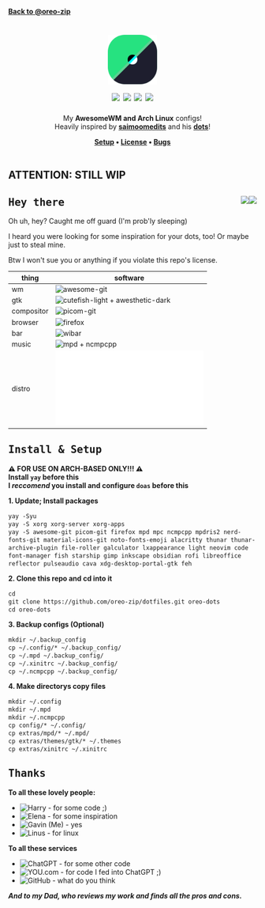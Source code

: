 [**Back to @oreo-zip**](https://github.com/oreo-zip)

<h1 align="center"><img src="logo-rice.svg" width=100><br><img src="https://img.shields.io/badge/LUA-blue?style=for-the-badge&logo=lua">    <img src="https://img.shields.io/badge/OPEN%20SOURCE-purple?style=for-the-badge&logo=git">    <img src="https://img.shields.io/github/stars/oreo-zip/dotfiles?color=yellow&label=STARS&logo=Github&style=for-the-badge">    <img src="https://img.shields.io/github/license/oreo-zip/dotfiles?label=LICENSE&logo=gnu&logoColor=white&style=for-the-badge"></h1>

<p align="center">
  My <b>AwesomeWM and Arch Linux</b> configs!
  <br>
  Heavily inspired by <b><a href="https://github.com/saimoomedits">saimoomedits</a></b> and his <b><a href="https://github.com/saimoomedits/dotfiles">dots</a></b>!
</p>
<div align="center">
  <b>
    <a href="https://github.com/oreo-zip/dotfiles#Setup">Setup</a>
    •
    <a href="https://github.com/oreo-zip/dotfiles/LICENSE">License</a>
    •
    <a href="https://github.com/oreo-zip/dotfiles/issues">Bugs</a>
  </b>
</div>

<br>

## ATTENTION: STILL WIP

## <samp>Hey there</samp> <img src="https://img.shields.io/badge/AWESOME%20WM-gray?style=for-the-badge&logo=awesomewm" align="right"> <img src="https://img.shields.io/badge/ARCHLINUX-blue?style=for-the-badge&logo=archlinux" align="right">
Oh uh, hey? Caught me off guard (I'm prob'ly sleeping)

I heard you were looking for some inspiration for your dots, too! Or maybe just to steal mine.

Btw I won't sue you or anything if you violate this repo's license.

| thing      | software                                                                                  |
|------------|-------------------------------------------------------------------------------------------|
| wm         | ![awesome-git](https://awesomewm.org)                                                     |
| gtk        | ![cutefish-light + awesthetic-dark](https://github.com/saimoomedits/dotfiles/extras/themes) |
| compositor | ![picom-git](https://github.com/yshui/picom)                                              |
| browser    | ![firefox](https://firefox.com)                                                             |
| bar        | ![wibar](https://github.com/awesomeWM/awesome/blob/master/lib/awful/wibar.lua)            |
| music      | ![mpd + ncmpcpp](https://www.musicpd.org/)                                                |
| distro     | ![arch](archlinux.org)                                                                    |

## <samp>Install & Setup</samp>
**⚠ FOR USE ON ARCH-BASED ONLY!!! ⚠**
<br>
**Install `yay` before this**
<br>
**I _reccomend_ you install and configure `doas` before this**

**1. Update; Install packages**
```
yay -Syu
yay -S xorg xorg-server xorg-apps
yay -S awesome-git picom-git firefox mpd mpc ncmpcpp mpdris2 nerd-fonts-git material-icons-git noto-fonts-emoji alacritty thunar thunar-archive-plugin file-roller galculator lxappearance light neovim code font-manager fish starship gimp inkscape obsidian rofi libreoffice reflector pulseaudio cava xdg-desktop-portal-gtk feh
```
**2. Clone this repo and cd into it**
```
cd
git clone https://github.com/oreo-zip/dotfiles.git oreo-dots
cd oreo-dots
```
**3. Backup configs (Optional)**
```
mkdir ~/.backup_config
cp ~/.config/* ~/.backup_config/
cp ~/.mpd ~/.backup_config/
cp ~/.xinitrc ~/.backup_config/
cp ~/.ncmpcpp ~/.backup_config/
```
**4. Make directorys copy files**
```
mkdir ~/.config
mkdir ~/.mpd
mkdir ~/.ncmpcpp
cp config/* ~/.config/
cp extras/mpd/* ~/.mpd/
cp extras/themes/gtk/* ~/.themes
cp extras/xinitrc ~/.xinitrc
```

## <samp>Thanks</samp>
**To all these lovely people:**
- ![Harry](https://github.com/saimoomedits) - for some code ;)
- ![Elena](https://github.com/elenapan) - for some inspiration
- ![Gavin (Me)](https://github.com/oreo-zip) - yes
- ![Linus](https://github.com/torvalds) - for linux

**To all these services**
- ![ChatGPT](https://chat.openai.com) - for some other code
- ![YOU.com](https://you.com) - for code I fed into ChatGPT ;)
- ![GitHub](https://github.com) - what do you think

***And to my Dad, who reviews my work and finds all the pros and cons.***
